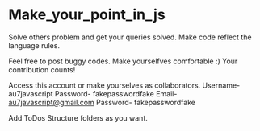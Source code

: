 # Make_your_point_in_js
Solve others problem and get your queries solved. Make code reflect the language rules. 

Feel free to post buggy codes. Make yourselfves comfortable :)
Your contribution counts!

Access this account or make yourselves as collaborators.
Username- au7javascript Password- fakepasswordfake 
Email- au7javascript@gmail.com Password- fakepasswordfake

Add ToDos
Structure folders as you want.
